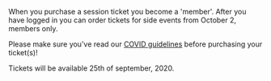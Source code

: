 When you purchase a session ticket you become a 'member'.
After you have logged in you can order tickets for side events from October 2, members only.

Please make sure you've read our [COVID guidelines](/covid-guidelines/) before purchasing your ticket(s)!

Tickets will be available 25th of september, 2020.
